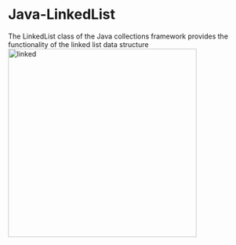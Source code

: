 # Java-LinkedList
The LinkedList class of the Java collections framework provides the functionality of the linked list data structure 
<img width="384" alt="linked" src="https://user-images.githubusercontent.com/83684733/152988452-0d28bc8a-825a-4996-88bd-0a8c6e48ef2c.png">

